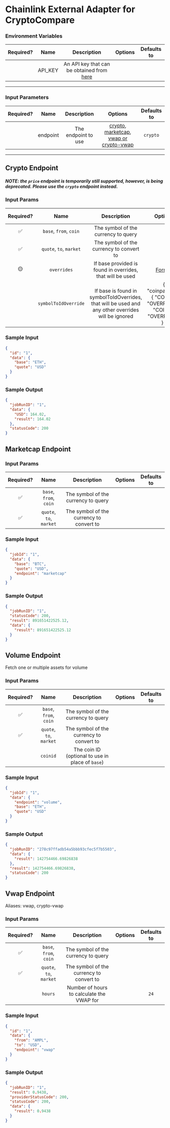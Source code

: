 # Chainlink External Adapter for CryptoCompare

### Environment Variables

| Required? |  Name   |                                      Description                                       | Options | Defaults to |
| :-------: | :-----: | :------------------------------------------------------------------------------------: | :-----: | :---------: |
|           | API_KEY | An API key that can be obtained from [here](https://min-api.cryptocompare.com/pricing) |         |             |

---

### Input Parameters

| Required? |   Name   |     Description     |                                               Options                                               | Defaults to |
| :-------: | :------: | :-----------------: | :-------------------------------------------------------------------------------------------------: | :---------: |
|           | endpoint | The endpoint to use | [crypto](#Crypto-Endpoint), [marketcap](#Marketcap-Endpoint), [vwap or crypto-vwap](#Vwap-Endpoint) |  `crypto`   |

---

## Crypto Endpoint

##### NOTE: the `price` endpoint is temporarily still supported, however, is being deprecated. Please use the `crypto` endpoint instead.

### Input Params

| Required? |          Name           |                                            Description                                             |                                       Options                                        | Defaults to |
| :-------: | :---------------------: | :------------------------------------------------------------------------------------------------: | :----------------------------------------------------------------------------------: | :---------: |
|    ✅     | `base`, `from`, `coin`  |                                The symbol of the currency to query                                 |                                                                                      |             |
|    ✅     | `quote`, `to`, `market` |                              The symbol of the currency to convert to                              |                                                                                      |             |
|    🟡     |       `overrides`       |                     If base provided is found in overrides, that will be used                      | [Format](../../core/bootstrap/src/lib/external-adapter/overrides/presetSymbols.json) |             |
|           |  `symbolToIdOverride`   | If base is found in symbolToIdOverrides, that will be used and any other overrides will be ignored |          { "coinpaprika": { "COINA": "OVERRIDEA", "COINB": "OVERRIDEB" } }           |             |

### Sample Input

```json
{
  "id": "1",
  "data": {
    "base": "ETH",
    "quote": "USD"
  }
}
```

### Sample Output

```json
{
  "jobRunID": "1",
  "data": {
    "USD": 164.02,
    "result": 164.02
  },
  "statusCode": 200
}
```

## Marketcap Endpoint

### Input Params

| Required? |          Name           |               Description                | Options | Defaults to |
| :-------: | :---------------------: | :--------------------------------------: | :-----: | :---------: |
|    ✅     | `base`, `from`, `coin`  |   The symbol of the currency to query    |         |             |
|    ✅     | `quote`, `to`, `market` | The symbol of the currency to convert to |         |             |

### Sample Input

```json
{
  "jobId": "1",
  "data": {
    "base": "BTC",
    "quote": "USD",
    "endpoint": "marketcap"
  }
}
```

### Sample Output

```json
{
  "jobRunID": "1",
  "statusCode": 200,
  "result": 891651422525.12,
  "data": {
    "result": 891651422525.12
  }
}
```

## Volume Endpoint

Fetch one or multiple assets for volume

### Input Params

| Required? |          Name           |                   Description                    | Options | Defaults to |
| :-------: | :---------------------: | :----------------------------------------------: | :-----: | :---------: |
|    ✅     | `base`, `from`, `coin`  |       The symbol of the currency to query        |         |             |
|    ✅     | `quote`, `to`, `market` |     The symbol of the currency to convert to     |         |             |
|           |        `coinid`         | The coin ID (optional to use in place of `base`) |         |             |

### Sample Input

```json
{
  "jobId": "1",
  "data": {
    "endpoint": "volume",
    "base": "ETH",
    "quote": "USD"
  }
}
```

### Sample Output

```json
{
  "jobRunID": "278c97ffadb54a5bbb93cfec5f7b5503",
  "data": {
    "result": 142754466.69826838
  },
  "result": 142754466.69826838,
  "statusCode": 200
}
```

## Vwap Endpoint

Aliases: vwap, crypto-vwap

### Input Params

| Required? |          Name           |                Description                | Options | Defaults to |
| :-------: | :---------------------: | :---------------------------------------: | :-----: | :---------: |
|    ✅     | `base`, `from`, `coin`  |    The symbol of the currency to query    |         |             |
|    ✅     | `quote`, `to`, `market` | The symbol of the currency to convert to  |         |             |
|           |         `hours`         | Number of hours to calculate the VWAP for |         |    `24`     |

### Sample Input

```json
{
  "id": "1",
  "data": {
    "from": "AMPL",
    "to": "USD",
    "endpoint": "vwap"
  }
}
```

### Sample Output

```json
{
  "jobRunID": "1",
  "result": 0.9438,
  "providerStatusCode": 200,
  "statusCode": 200,
  "data": {
    "result": 0.9438
  }
}
```
